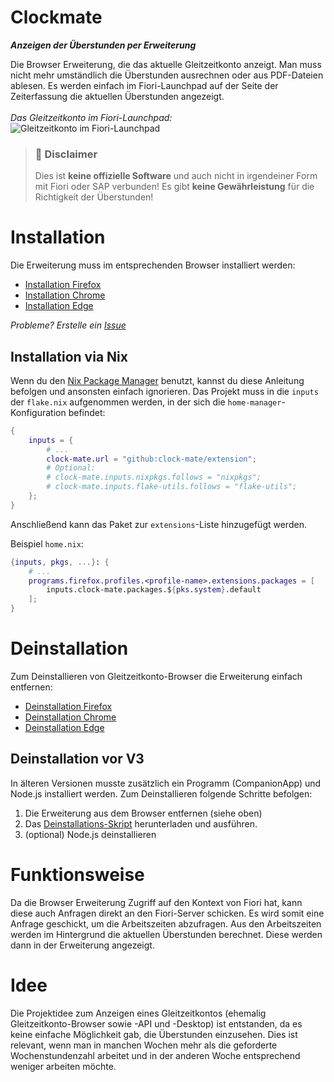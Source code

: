# Clockmate
***Anzeigen der Überstunden per Erweiterung***

Die Browser Erweiterung, die das aktuelle Gleitzeitkonto anzeigt. Man muss nicht mehr umständlich die Überstunden ausrechnen oder aus PDF-Dateien ablesen. Es werden einfach im Fiori-Launchpad auf der Seite der Zeiterfassung die aktuellen Überstunden angezeigt.
<br><br>
*Das Gleitzeitkonto im Fiori-Launchpad:*
<br>
![Gleitzeitkonto im Fiori-Launchpad](./assets/gleitzeitkonto-fiorilaunchpad.png)

> ### 🚨 Disclaimer
> Dies ist **keine offizielle Software** und auch nicht in irgendeiner Form mit Fiori oder SAP verbunden! Es gibt **keine Gewährleistung** für die Richtigkeit der Überstunden!

# Installation
Die Erweiterung muss im entsprechenden Browser installiert werden:
- [Installation Firefox](https://github.com/clock-mate/extension/blob/main/docs/firefox-installation.md)
- [Installation Chrome](https://chromewebstore.google.com/detail/gleitzeitkonto-browser/pfafglenejhimeinpohlpdobpnmocddj)
- [Installation Edge](https://microsoftedge.microsoft.com/addons/detail/ionekooopielnnakholllacpgnlkjikm)

*Probleme? Erstelle ein [Issue](https://github.com/clock-mate/extension/issues)*

## Installation via Nix

Wenn du den [Nix Package Manager](https://nixos.org/) benutzt, kannst du diese Anleitung befolgen und ansonsten einfach ignorieren. Das Projekt muss in die `inputs` der `flake.nix` aufgenommen werden, in der sich die `home-manager`-Konfiguration befindet:

```nix
{
    inputs = {
        # ...
        clock-mate.url = "github:clock-mate/extension";
        # Optional:
        # clock-mate.inputs.nixpkgs.follows = "nixpkgs";
        # clock-mate.inputs.flake-utils.follows = "flake-utils";
    };
}
```

Anschließend kann das Paket zur `extensions`-Liste hinzugefügt werden.

Beispiel `home.nix`:
```nix
{inputs, pkgs, ...}: {
    # ...
    programs.firefox.profiles.<profile-name>.extensions.packages = [
        inputs.clock-mate.packages.${pks.system}.default
    ];
}
```

# Deinstallation
Zum Deinstallieren von Gleitzeitkonto-Browser die Erweiterung einfach entfernen:
- [Deinstallation Firefox](https://support.mozilla.org/de/kb/addons-deaktivieren-oder-deinstallieren)
- [Deinstallation Chrome](https://support.google.com/chrome_webstore/answer/2664769?hl=de)
- [Deinstallation Edge](https://support.microsoft.com/de-de/microsoft-edge/erweiterungen-in-microsoft-edge-hinzuf%C3%BCgen-ausschalten-oder-entfernen-9c0ec68c-2fbc-2f2c-9ff0-bdc76f46b026)

## Deinstallation vor V3
In älteren Versionen musste zusätzlich ein Programm (CompanionApp) und Node.js installiert werden. Zum Deinstallieren folgende Schritte befolgen:
1. Die Erweiterung aus dem Browser entfernen (siehe oben)
2. Das [Deinstallations-Skript](https://github.com/clock-mate/extension/releases/download/v2.0.1/uninstall_Gleitzeitkonto-Browser-GUI.hta) herunterladen und ausführen.<br>
3. (optional) Node.js deinstallieren

# Funktionsweise

Da die Browser Erweiterung Zugriff auf den Kontext von Fiori hat, kann diese auch Anfragen direkt an den Fiori-Server schicken. Es wird somit eine Anfrage geschickt, um die Arbeitszeiten abzufragen. Aus den Arbeitszeiten werden im Hintergrund die aktuellen Überstunden berechnet. Diese werden dann in der Erweiterung angezeigt.

# Idee
Die Projektidee zum Anzeigen eines Gleitzeitkontos (ehemalig Gleitzeitkonto-Browser sowie -API und -Desktop) ist entstanden, da es keine einfache Möglichkeit gab, die Überstunden einzusehen. Dies ist relevant, wenn man in manchen Wochen mehr als die geforderte Wochenstundenzahl arbeitet und in der anderen Woche entsprechend weniger arbeiten möchte.
